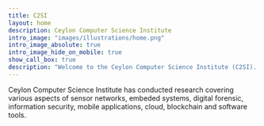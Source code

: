 ```yaml
---
title: C2SI
layout: home
description: Ceylon Computer Science Institute
intro_image: "images/illustrations/home.png"
intro_image_absolute: true
intro_image_hide_on_mobile: true
show_call_box: true
description: "Welcome to the Ceylon Computer Science Institute (C2SI). Our dedicated research spans the cutting-edge realms of cybersecurity, privacy, artificial intelligence, internet innovations, digital forensics, mobile and cloud computing, and advanced software tools. Help us contribute to a smarter and safer digital world through research and innovation."
---
```


Ceylon Computer Science Institute has conducted research covering various aspects of sensor networks, embeded systems, digital forensic, information security, mobile applications, cloud, blockchain and software tools.